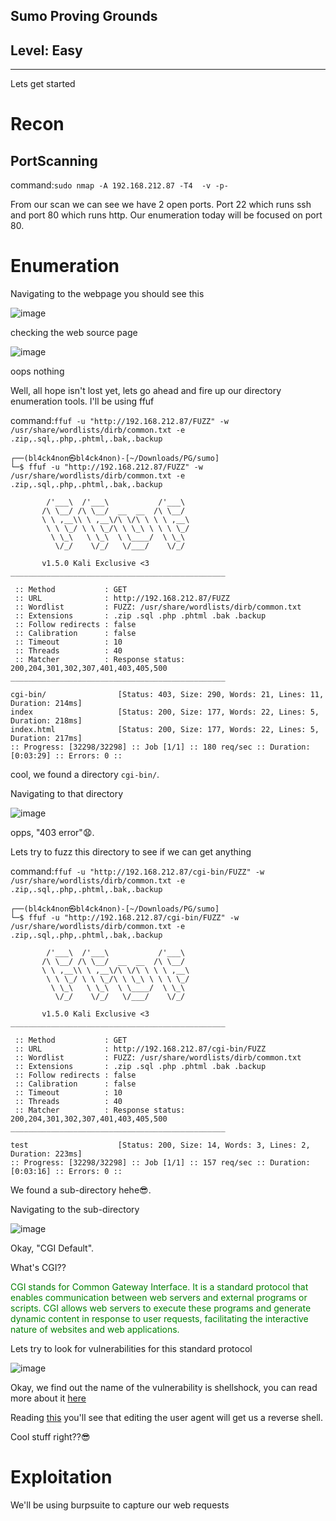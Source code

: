 ## Sumo Proving Grounds
## Level: Easy
<hr>

Lets get started

# Recon

## PortScanning

command:```sudo nmap -A 192.168.212.87 -T4  -v -p-```

From our scan we can see we have 2 open ports. Port 22 which runs ssh and port 80 which runs http. Our enumeration today will be focused on port 80.




# Enumeration

Navigating to the webpage you should see this

![image](https://github.com/BlackAnon22/BlackAnon22.github.io/assets/67879936/2b321877-d939-4b76-a54b-580bff6381a5)

checking the web source page

![image](https://github.com/BlackAnon22/BlackAnon22.github.io/assets/67879936/0d860ae0-5b3f-448a-abb3-a6ad3cedebde)

oops nothing

Well, all hope isn't lost yet, lets go ahead and fire up our directory enumeration tools. I'll be using ffuf

command:```ffuf -u "http://192.168.212.87/FUZZ" -w /usr/share/wordlists/dirb/common.txt -e .zip,.sql,.php,.phtml,.bak,.backup```

```
┌──(bl4ck4non㉿bl4ck4non)-[~/Downloads/PG/sumo]
└─$ ffuf -u "http://192.168.212.87/FUZZ" -w /usr/share/wordlists/dirb/common.txt -e .zip,.sql,.php,.phtml,.bak,.backup

        /'___\  /'___\           /'___\       
       /\ \__/ /\ \__/  __  __  /\ \__/       
       \ \ ,__\\ \ ,__\/\ \/\ \ \ \ ,__\      
        \ \ \_/ \ \ \_/\ \ \_\ \ \ \ \_/      
         \ \_\   \ \_\  \ \____/  \ \_\       
          \/_/    \/_/   \/___/    \/_/       

       v1.5.0 Kali Exclusive <3
________________________________________________

 :: Method           : GET
 :: URL              : http://192.168.212.87/FUZZ
 :: Wordlist         : FUZZ: /usr/share/wordlists/dirb/common.txt
 :: Extensions       : .zip .sql .php .phtml .bak .backup 
 :: Follow redirects : false
 :: Calibration      : false
 :: Timeout          : 10
 :: Threads          : 40
 :: Matcher          : Response status: 200,204,301,302,307,401,403,405,500
________________________________________________

cgi-bin/                [Status: 403, Size: 290, Words: 21, Lines: 11, Duration: 214ms]
index                   [Status: 200, Size: 177, Words: 22, Lines: 5, Duration: 218ms]
index.html              [Status: 200, Size: 177, Words: 22, Lines: 5, Duration: 217ms]
:: Progress: [32298/32298] :: Job [1/1] :: 180 req/sec :: Duration: [0:03:29] :: Errors: 0 ::
```
cool, we found a directory ```cgi-bin/```. 

Navigating to that directory

![image](https://github.com/BlackAnon22/BlackAnon22.github.io/assets/67879936/cdcb95fb-54cd-45a2-98f2-3d5ee220a66d)

opps, "403 error"😧. 

Lets try to fuzz this directory to see if we can get anything

command:```ffuf -u "http://192.168.212.87/cgi-bin/FUZZ" -w /usr/share/wordlists/dirb/common.txt -e .zip,.sql,.php,.phtml,.bak,.backup```

```
┌──(bl4ck4non㉿bl4ck4non)-[~/Downloads/PG/sumo]
└─$ ffuf -u "http://192.168.212.87/cgi-bin/FUZZ" -w /usr/share/wordlists/dirb/common.txt -e .zip,.sql,.php,.phtml,.bak,.backup

        /'___\  /'___\           /'___\       
       /\ \__/ /\ \__/  __  __  /\ \__/       
       \ \ ,__\\ \ ,__\/\ \/\ \ \ \ ,__\      
        \ \ \_/ \ \ \_/\ \ \_\ \ \ \ \_/      
         \ \_\   \ \_\  \ \____/  \ \_\       
          \/_/    \/_/   \/___/    \/_/       

       v1.5.0 Kali Exclusive <3
________________________________________________

 :: Method           : GET
 :: URL              : http://192.168.212.87/cgi-bin/FUZZ
 :: Wordlist         : FUZZ: /usr/share/wordlists/dirb/common.txt
 :: Extensions       : .zip .sql .php .phtml .bak .backup 
 :: Follow redirects : false
 :: Calibration      : false
 :: Timeout          : 10
 :: Threads          : 40
 :: Matcher          : Response status: 200,204,301,302,307,401,403,405,500
________________________________________________

test                    [Status: 200, Size: 14, Words: 3, Lines: 2, Duration: 223ms]
:: Progress: [32298/32298] :: Job [1/1] :: 157 req/sec :: Duration: [0:03:16] :: Errors: 0 ::
```
We found a sub-directory hehe😎.

Navigating to the sub-directory

![image](https://github.com/BlackAnon22/BlackAnon22.github.io/assets/67879936/7cb25db6-01b1-4bb1-ba55-a443a2a724b7)

Okay, "CGI Default". 

What's CGI??

<font color="green">CGI stands for Common Gateway Interface. It is a standard protocol that enables communication between web servers and external programs or scripts. CGI allows web servers to execute these programs and generate dynamic content in response to user requests, facilitating the interactive nature of websites and web applications.</font>

Lets try to look for vulnerabilities for this standard protocol

![image](https://github.com/BlackAnon22/BlackAnon22.github.io/assets/67879936/784c7a05-cd16-4223-b5c4-21c6fe3b999e)

Okay, we find out the name of the vulnerability is shellshock, you can read more about it [here](https://securityintelligence.com/articles/shellshock-vulnerability-in-depth/)

Reading [this](https://www.exploit-db.com/docs/english/48112-the-shellshock-attack-%5Bpaper%5D.pdf?utm_source=dlvr.it&utm_medium=twitter) you'll see that editing the  user agent will get us a reverse shell.

Cool stuff right??😎





# Exploitation

We'll be using burpsuite to capture our web requests


  


